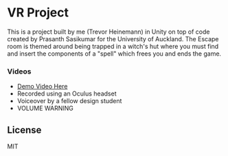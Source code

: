 # VR Project

This is a project built by me (Trevor Heinemann) in Unity on top of code created by Prasanth Sasikumar for the University of Auckland. The Escape room is themed around being trapped in a witch's hut where you must find and insert the components of a "spell" which frees you and ends the game.

 ### Videos
 - [Demo Video Here](https://youtu.be/REG8aDf1UoI)
 - Recorded using an Oculus headset
 - Voiceover by a fellow design student
 - VOLUME WARNING

License
----

MIT


